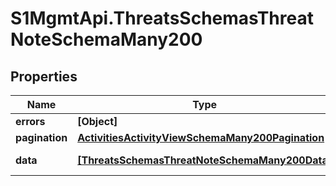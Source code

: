 # S1MgmtApi.ThreatsSchemasThreatNoteSchemaMany200

## Properties
Name | Type | Description | Notes
------------ | ------------- | ------------- | -------------
**errors** | **[Object]** | Errors | [optional] 
**pagination** | [**ActivitiesActivityViewSchemaMany200Pagination**](ActivitiesActivityViewSchemaMany200Pagination.md) |  | 
**data** | [**[ThreatsSchemasThreatNoteSchemaMany200Data]**](ThreatsSchemasThreatNoteSchemaMany200Data.md) | Response data | [optional] 



